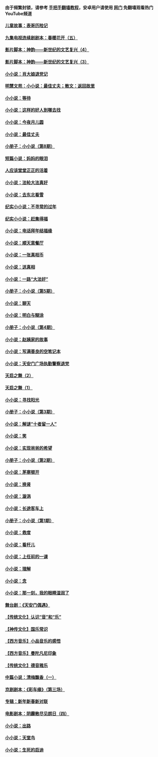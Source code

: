 #### 由于频繁封锁，请参考 [手把手翻墙教程](https://github.com/gfw-breaker/guides/wiki/)，安卓用户请使用 [网门](https://github.com/gfw-breaker/nogfw/blob/master/dl.md?t=06181901) 免翻墙观看热门YouTube频道 

#### [儿童故事：表哥历险记](../pages/328/383535.md?t=06181901) 

#### [九集电视连续剧剧本：春暖花开（五）](../pages/328/275919.md?t=06181901) 

#### [影片脚本：神韵——新世纪的文艺复兴（4）](../pages/328/266089.md?t=06181901) 

#### [影片脚本：神韵——新世纪的文艺复兴（3）](../pages/328/266087.md?t=06181901) 

#### [小小说：肖大娘退党记](../pages/328/239807.md?t=06181901) 

#### [明慧文苑：小小说：最佳丈夫；散文：返回故里](../pages/328/3439.md?t=06181901) 

#### [小小说：等待](../pages/328/223927.md?t=06181901) 

#### [小小说：这样的好人到哪去找](../pages/328/209396.md?t=06181901) 

#### [小小说：今夜月儿圆](../pages/328/193588.md?t=06181901) 

#### [小小说：最佳丈夫](../pages/328/190938.md?t=06181901) 

#### [小册子：小小说（第8期）](../pages/328/188202.md?t=06181901) 

#### [短篇小说：妈妈的眼泪](../pages/328/187712.md?t=06181901) 

#### [人应该堂堂正正的活着](../pages/328/182430.md?t=06181901) 

#### [小小说：法轮大法真好](../pages/328/174669.md?t=06181901) 

#### [小小说：去东北看雪](../pages/328/173882.md?t=06181901) 

#### [纪实小小说：不寻常的过年](../pages/328/173187.md?t=06181901) 

#### [纪实小小说：赶集得福](../pages/328/172652.md?t=06181901) 

#### [小小说：电话拜年结福缘](../pages/328/172533.md?t=06181901) 

#### [小小说：顺天意餐厅](../pages/328/170182.md?t=06181901) 

#### [小小说：一张真相币](../pages/328/169410.md?t=06181901) 

#### [小小说：送真相](../pages/328/166713.md?t=06181901) 

#### [小小说：一路“大法好”](../pages/328/162016.md?t=06181901) 

#### [小册子：小小说（第5期）](../pages/328/161131.md?t=06181901) 

#### [小小说：聊天](../pages/328/159640.md?t=06181901) 

#### [小小说：明白与糊涂](../pages/328/158101.md?t=06181901) 

#### [小册子：小小说（第4期）](../pages/328/158006.md?t=06181901) 

#### [小小说：赵姨家的故事](../pages/328/157843.md?t=06181901) 

#### [小小说：写满善良的空笔记本](../pages/328/157382.md?t=06181901) 

#### [小小说：天安门广场执勤警察退党](../pages/328/156982.md?t=06181901) 

#### [天启之舞（2）](../pages/328/153440.md?t=06181901) 

#### [天启之舞（1）](../pages/328/153439.md?t=06181901) 

#### [小小说：寻找阳光](../pages/328/153065.md?t=06181901) 

#### [小册子：小小说（第3期）](../pages/328/151715.md?t=06181901) 

#### [小小说：解谜“十者留一人”](../pages/328/148967.md?t=06181901) 

#### [小小说：笑](../pages/328/148905.md?t=06181901) 

#### [小小说：实现爸爸的希望](../pages/328/148096.md?t=06181901) 

#### [小册子：小小说（第2期）](../pages/328/147214.md?t=06181901) 

#### [小小说：茅塞顿开](../pages/328/147030.md?t=06181901) 

#### [小小说：换肾](../pages/328/146770.md?t=06181901) 

#### [小小说：漩涡](../pages/328/146683.md?t=06181901) 

#### [小小说：长途客车上](../pages/328/145076.md?t=06181901) 

#### [小册子：小小说（第1期）](../pages/328/143963.md?t=06181901) 

#### [小小说：救度](../pages/328/143927.md?t=06181901) 

#### [小小说：看杆儿](../pages/328/142137.md?t=06181901) 

#### [小小说：上任前的一课](../pages/328/140808.md?t=06181901) 

#### [小小说：理解](../pages/328/140476.md?t=06181901) 

#### [小小说：念](../pages/328/139513.md?t=06181901) 

#### [小小说：那一刻，我的眼睛湿润了](../pages/328/138476.md?t=06181901) 

#### [舞台剧：《天安门偶遇》](../pages/328/117155.md?t=06181901) 

#### [【传统文化】认识“音”和“乐”](../pages/328/108667.md?t=06181901) 

#### [【神传文化】国乐常识](../pages/328/104225.md?t=06181901) 

#### [【西方音乐】小品音乐的感悟](../pages/328/102924.md?t=06181901) 

#### [【西方音乐】曼陀凡尼印象](../pages/328/102922.md?t=06181901) 

#### [【传统文化】德音雅乐](../pages/328/102923.md?t=06181901) 

#### [中篇小说：清梅飘香（一）](../pages/328/101058.md?t=06181901) 

#### [京剧剧本：《彩车缘》（第三场）](../pages/328/96434.md?t=06181901) 

#### [专辑：新年新春新对联](../pages/328/94991.md?t=06181901) 

#### [电影剧本：阴霾散尽见朗日（四）](../pages/328/87081.md?t=06181901) 

#### [小小说：出路](../pages/328/84848.md?t=06181901) 

#### [小小说：天堂鸟](../pages/328/83084.md?t=06181901) 

#### [小小说：生死的启迪](../pages/328/70977.md?t=06181901) 

